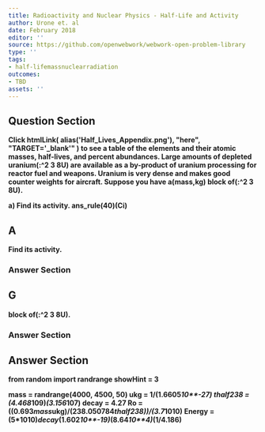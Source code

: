 ```yaml
---
title: Radioactivity and Nuclear Physics - Half-Life and Activity
author: Urone et. al
date: February 2018
editor: ''
source: https://github.com/openwebwork/webwork-open-problem-library
type: ''
tags:
- half-lifemassnuclearradiation
outcomes:
- TBD
assets: ''
---
```


## Question Section 

<b>
Click
 htmlLink( alias('Half_Lives_Appendix.png'), "here", "TARGET='_blank'" )
to see a table of the elements and their atomic masses, half-lives, and percent abundances.
Large amounts of depleted uranium(:^2 3 8U) are available as a by-product of uranium processing for reactor fuel and weapons. Uranium is very dense and makes good 
counter weights for aircraft. Suppose you have a(mass,kg) block of(:^2 3 8U).
 
a) Find its activity.
ans_rule(40)(Ci)

## A
Find its activity.
### Answer Section
## G
block of(:^2 3 8U).
### Answer Section


## Answer Section

from random import randrange
showHint = 3

mass = randrange(4000, 4500, 50)
ukg = 1/(1.6605*10**-27)
thalf238 = (4.468*10**9)*(3.156*10**7)
decay = 4.27
Ro = ((0.693*mass*ukg)/(238.050784*thalf238))/(3.7*10**10)
Energy = (5*10**10)*decay*(1.602*10**-19)*(8.64*10**4)*(1/4.186)